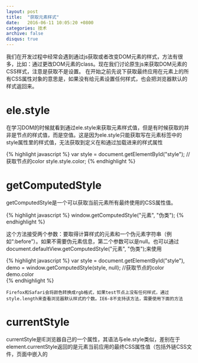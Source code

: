 ```yaml
---
layout: post
title:  "获取元素样式"
date:   2016-06-11 10:05:20 +0800
categories: 技术
archive: false
disqus: true
---
```


我们在开发过程中经常会遇到通过js获取或者改变DOM元素的样式，方法有很多，比如：通过更改DOM元素的class。现在我们讨论原生js来获取DOM元素的CSS样式，注意是获取不是设置。
在开始之前先说下获取最终应用在元素上的所有CSS属性对象的意思是，如果没有给元素设置任何样式，也会把浏览器默认的样式返回来。

# ele.style

在学习DOM的时候就看到通过ele.style来获取元素样式值，但是有时候获取的并非是节点的样式值，而是空值。这是因为ele.style只能获取写在元素标签中的style属性里的样式值，无法获取到定义在<style></style>和通过<link href="css.css">加载进来的样式属性

{% highlight javascript %}
var style = document.getElementById("style");
//获取节点的color
style.style.color;
{% endhighlight %}

# getComputedStyle

getComputedStyle是一个可以获取当前元素所有最终使用的CSS属性值。

{% highlight javascript %}
window.getComputedStyle("元素", "伪类");
{% endhighlight %}

这个方法接受两个参数：要取得计算样式的元素和一个伪元素字符串（例如“:before”）。如果不需要伪元素信息，第二个参数可以是null。也可以通过document.defaultView.getComputedStyle("元素", "伪类");来使用

{% highlight javascript %}
var style = document.getElementById("style"),
demo = window.getComputedStyle(style, null); 
//获取节点的color
demo.color  
{% endhighlight %}

	Firefox和Safari会将颜色转换成rgb格式，如果test节点上没有任何样式，通过style.length来查看浏览器默认样式的个数。IE6-8不支持该方法，需要使用下面的方法

# currentStyle

currentStyle是IE浏览器自己的一个属性，其语法与ele.style类似，差别在于element.currentStyle返回的是元素当前应用的最终CSS属性值（包括外链CSS文件，页面中嵌入的<style>属性等）。


{% highlight javascript %}
var style = document.getElementById("style"),
demo = style.currentStyle; 
//获取节点的color
demo.color; 
{% endhighlight %}

	对于综合属性border等，ie返回undefined，其他浏览器有的返回值，有的不返回，但是borderLeftWidth这样的属性是返回值的

# getPropertyValue

getPropertyValue获取CSS样式的直接属性名称

{% highlight javascript %}
var style = document.getElementById('style');
window.getComputedStyle(style, null).getPropertyValue(属性)
{% endhighlight %}

	属性名不支持驼峰格式，IE6-8不支持该方法，需要使用下面的方法

# getAttribute

getAttribute与getPropertyValue类似，有一点的差异是属性名驼峰格式

{% highlight javascript %}
var style = document.getElementById('style');
window.getComputedStyle(style, null).getPropertyValue("backgroundColor");
{% endhighlight %}

	该方法只支持IE6-8

# 总结

 jQuery的CSS()方法，其底层运作就应用了getComputedStyle以及getPropertyValue方法，当我们使用原生的js开发时就可以通过以上方法获取元素的值。

下面是一个兼容ie,firefox,chrome等浏览器的获取元素样式的方法，可以应用到项目中

{% highlight javascript %}
function getStyle(ele) {
    var style = null;
    
    if(window.getComputedStyle) {
        style = window.getComputedStyle(ele, null);
    }else{
        style = ele.currentStyle;
    }
    
    return style;
}
{% endhighlight %}

